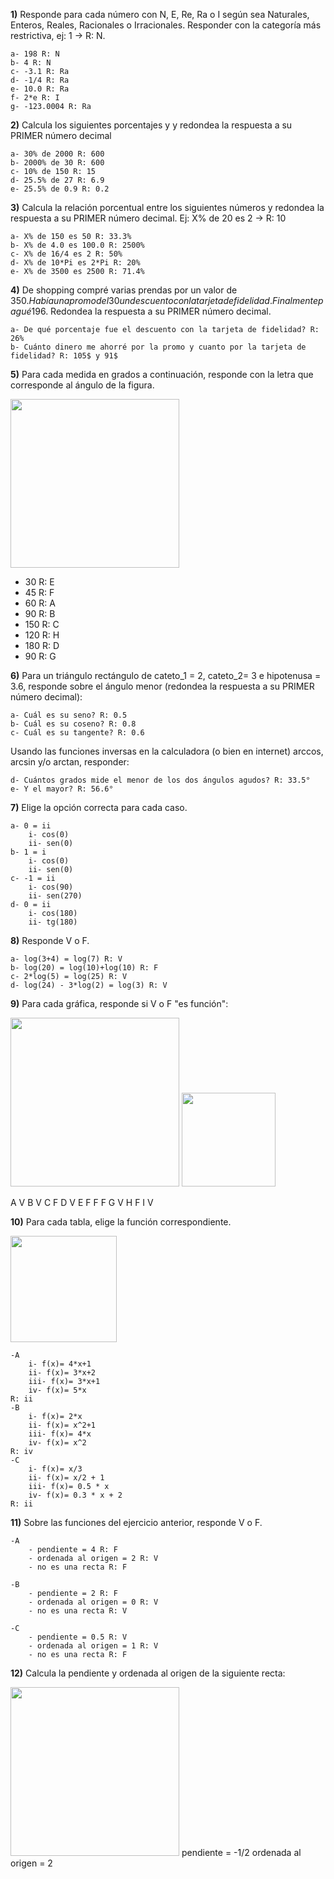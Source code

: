
**1)** Responde para cada número con N, E, Re, Ra o I según sea Naturales, Enteros, Reales,
Racionales o Irracionales. Responder con la categoría más restrictiva, ej: 1 -> R: N.

    a- 198 R: N
    b- 4 R: N
    c- -3.1 R: Ra
    d- -1/4 R: Ra
    e- 10.0 R: Ra
    f- 2*e R: I
    g- -123.0004 R: Ra


**2)** Calcula los siguientes porcentajes y y redondea la respuesta a su PRIMER número decimal

    a- 30% de 2000 R: 600
    b- 2000% de 30 R: 600
    c- 10% de 150 R: 15
    d- 25.5% de 27 R: 6.9
    e- 25.5% de 0.9 R: 0.2

**3)** Calcula la relación porcentual entre los siguientes números y redondea la respuesta a su PRIMER número decimal. Ej: X% de 20 es 2 -> R: 10

    a- X% de 150 es 50 R: 33.3%
    b- X% de 4.0 es 100.0 R: 2500%
    c- X% de 16/4 es 2 R: 50%
    d- X% de 10*Pi es 2*Pi R: 20%
    e- X% de 3500 es 2500 R: 71.4%

**4)** De shopping compré varias prendas por un valor de 350$. Había una promo del 30% sobre la cual se aplico luego
un descuento con la tarjeta de fidelidad. Finalmente pagué 196$. Redondea la respuesta a su PRIMER número decimal.

    a- De qué porcentaje fue el descuento con la tarjeta de fidelidad? R: 26%
    b- Cuánto dinero me ahorré por la promo y cuanto por la tarjeta de fidelidad? R: 105$ y 91$


**5)** Para cada medida en grados a continuación, responde con la letra que corresponde al ángulo de la figura.

<img  src='./figuras/EX_5.png' height='270px'>

  - 30 R: E
  - 45 R: F
  - 60 R: A
  - 90 R: B
  - 150 R: C
  - 120 R: H
  - 180 R: D
  - 90 R: G


**6)** Para un triángulo rectángulo de cateto_1 = 2, cateto_2= 3 e hipotenusa = 3.6, responde sobre el ángulo
menor (redondea la respuesta a su PRIMER número decimal):

    a- Cuál es su seno? R: 0.5
    b- Cuál es su coseno? R: 0.8
    c- Cuál es su tangente? R: 0.6

Usando las funciones inversas en la calculadora (o bien en internet) arccos, arcsin y/o arctan, responder:

    d- Cuántos grados mide el menor de los dos ángulos agudos? R: 33.5°
    e- Y el mayor? R: 56.6°

**7)** Elige la opción correcta para cada caso.

    a- 0 = ii
        i- cos(0)
        ii- sen(0)
    b- 1 = i
        i- cos(0)
        ii- sen(0)
    c- -1 = ii
        i- cos(90)
        ii- sen(270)
    d- 0 = ii
        i- cos(180)
        ii- tg(180)

**8)** Responde V o F.

    a- log(3+4) = log(7) R: V
    b- log(20) = log(10)+log(10) R: F
    c- 2*log(5) = log(25) R: V
    d- log(24) - 3*log(2) = log(3) R: V

**9)** Para cada gráfica, responde si V o F "es función":

<img  src='./figuras/EX_9.png' height='270px'>
<img  src='./figuras/EX_9b.png' height='150px'>

A V
B V
C F
D V
E F
F F
G V
H F
I V

**10)** Para cada tabla, elige la función correspondiente.


<img  src='./figuras/EX_10.png' height='170px'>

    -A 
        i- f(x)= 4*x+1
        ii- f(x)= 3*x+2
        iii- f(x)= 3*x+1
        iv- f(x)= 5*x
    R: ii
    -B 
        i- f(x)= 2*x
        ii- f(x)= x^2+1
        iii- f(x)= 4*x
        iv- f(x)= x^2
    R: iv
    -C 
        i- f(x)= x/3
        ii- f(x)= x/2 + 1
        iii- f(x)= 0.5 * x
        iv- f(x)= 0.3 * x + 2
    R: ii
    
**11)** Sobre las funciones del ejercicio anterior, responde V o F.

    -A  
        - pendiente = 4 R: F
        - ordenada al origen = 2 R: V
        - no es una recta R: F
    
    -B  
        - pendiente = 2 R: F
        - ordenada al origen = 0 R: V
        - no es una recta R: V

    -C  
        - pendiente = 0.5 R: V
        - ordenada al origen = 1 R: V
        - no es una recta R: F

**12)** Calcula la pendiente y ordenada al origen de la siguiente recta:

<img  src='./figuras/EX_12.png' height='270px'>
pendiente = -1/2
ordenada al origen = 2
